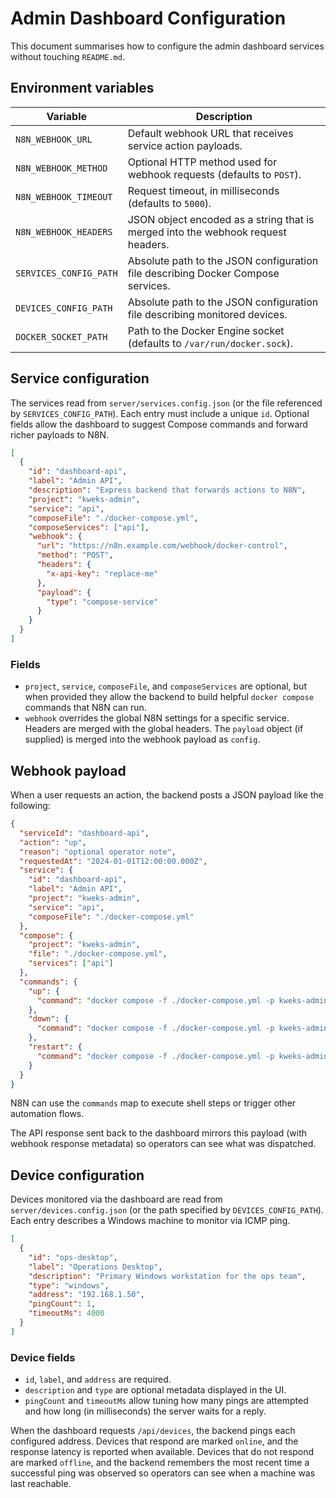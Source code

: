 # Admin Dashboard Configuration

This document summarises how to configure the admin dashboard services without touching `README.md`.

## Environment variables

| Variable | Description |
| --- | --- |
| `N8N_WEBHOOK_URL` | Default webhook URL that receives service action payloads. |
| `N8N_WEBHOOK_METHOD` | Optional HTTP method used for webhook requests (defaults to `POST`). |
| `N8N_WEBHOOK_TIMEOUT` | Request timeout, in milliseconds (defaults to `5000`). |
| `N8N_WEBHOOK_HEADERS` | JSON object encoded as a string that is merged into the webhook request headers. |
| `SERVICES_CONFIG_PATH` | Absolute path to the JSON configuration file describing Docker Compose services. |
| `DEVICES_CONFIG_PATH` | Absolute path to the JSON configuration file describing monitored devices. |
| `DOCKER_SOCKET_PATH` | Path to the Docker Engine socket (defaults to `/var/run/docker.sock`). |

## Service configuration

The services read from `server/services.config.json` (or the file referenced by `SERVICES_CONFIG_PATH`). Each entry must include a unique `id`. Optional fields allow the dashboard to suggest Compose commands and forward richer payloads to N8N.

```json
[
  {
    "id": "dashboard-api",
    "label": "Admin API",
    "description": "Express backend that forwards actions to N8N",
    "project": "kweks-admin",
    "service": "api",
    "composeFile": "./docker-compose.yml",
    "composeServices": ["api"],
    "webhook": {
      "url": "https://n8n.example.com/webhook/docker-control",
      "method": "POST",
      "headers": {
        "x-api-key": "replace-me"
      },
      "payload": {
        "type": "compose-service"
      }
    }
  }
]
```

### Fields

- `project`, `service`, `composeFile`, and `composeServices` are optional, but when provided they allow the backend to build helpful `docker compose` commands that N8N can run.
- `webhook` overrides the global N8N settings for a specific service. Headers are merged with the global headers. The `payload` object (if supplied) is merged into the webhook payload as `config`.

## Webhook payload

When a user requests an action, the backend posts a JSON payload like the following:

```json
{
  "serviceId": "dashboard-api",
  "action": "up",
  "reason": "optional operator note",
  "requestedAt": "2024-01-01T12:00:00.000Z",
  "service": {
    "id": "dashboard-api",
    "label": "Admin API",
    "project": "kweks-admin",
    "service": "api",
    "composeFile": "./docker-compose.yml"
  },
  "compose": {
    "project": "kweks-admin",
    "file": "./docker-compose.yml",
    "services": ["api"]
  },
  "commands": {
    "up": {
      "command": "docker compose -f ./docker-compose.yml -p kweks-admin up -d api"
    },
    "down": {
      "command": "docker compose -f ./docker-compose.yml -p kweks-admin stop api"
    },
    "restart": {
      "command": "docker compose -f ./docker-compose.yml -p kweks-admin restart api"
    }
  }
}
```

N8N can use the `commands` map to execute shell steps or trigger other automation flows.

The API response sent back to the dashboard mirrors this payload (with webhook response metadata) so operators can see what was dispatched.

## Device configuration

Devices monitored via the dashboard are read from `server/devices.config.json` (or the path specified by
`DEVICES_CONFIG_PATH`). Each entry describes a Windows machine to monitor via ICMP ping.

```json
[
  {
    "id": "ops-desktop",
    "label": "Operations Desktop",
    "description": "Primary Windows workstation for the ops team",
    "type": "windows",
    "address": "192.168.1.50",
    "pingCount": 1,
    "timeoutMs": 4000
  }
]
```

### Device fields

- `id`, `label`, and `address` are required.
- `description` and `type` are optional metadata displayed in the UI.
- `pingCount` and `timeoutMs` allow tuning how many pings are attempted and how long (in milliseconds) the server waits for a reply.

When the dashboard requests `/api/devices`, the backend pings each configured address. Devices that respond are marked `online`,
and the response latency is reported when available. Devices that do not respond are marked `offline`, and the backend remembers
the most recent time a successful ping was observed so operators can see when a machine was last reachable.

